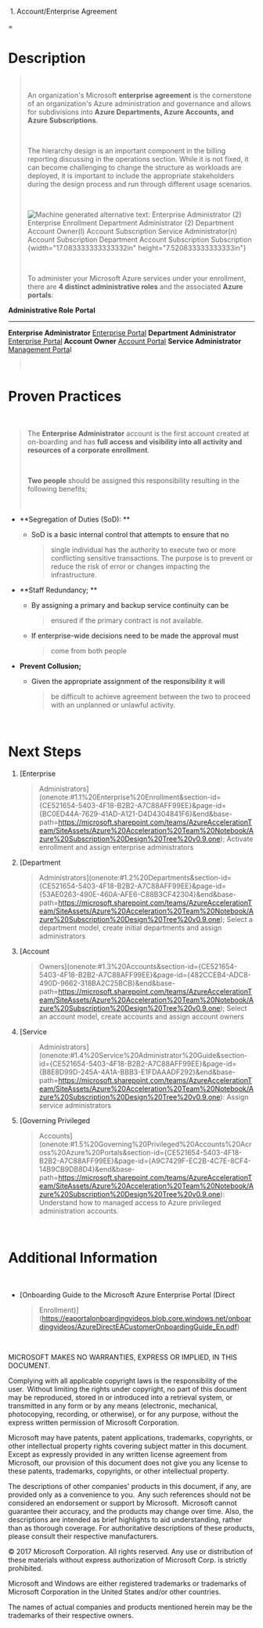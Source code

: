 
 1\. Account/Enterprise Agreement

=

Description
===========

>  
>
> An organization's Microsoft **enterprise agreement** is the
> cornerstone of an organization\'s Azure administration and governance
> and allows for subdivisions into **Azure Departments, Azure Accounts,
> and Azure Subscriptions**.
>
>  
>
> The hierarchy design is an important component in the billing
> reporting discussing in the operations section. While it is not fixed,
> it can become challenging to change the structure as workloads are
> deployed, it is important to include the appropriate stakeholders
> during the design process and run through different usage scenarios.
>
>  
>
> ![Machine generated alternative text: Enterprise Administrator (2)
> Enterprise Enrollment Department Administrator (2) Department Account
> Owner(l) Account Subscription Service Administrator(n) Account
> Subscription Department Account Subscription Subscription
> ](media/image2.png){width="17.083333333333332in"
> height="7.520833333333333in"}
>
>  
>
> To administer your Microsoft Azure services under your enrollment,
> there are **4 distinct administrative roles** and the associated
> **Azure portals**:

  **Administrative Role**        **Portal**
  ------------------------------ ----------------------------------------------
  **Enterprise Administrator**   [Enterprise Portal](https://ea.azure.com)
  **Department Administrator**   [Enterprise Portal](https://ea.azure.com)
  **Account Owner**              [Account Portal](http://account.azure.com)
  **Service Administrator**      [Management Porta](http://portal.azure.com)l

>  

Proven Practices
================

 

> The **Enterprise Administrator** account is the first account created
> at on-boarding and has **full access and visibility into all activity
> and resources of a corporate enrollment**.
>
>  
>
> **Two people** should be assigned this responsibility resulting in the
> following benefits;
>
>  

-   **Segregation of Duties (SoD): **

    -   SoD is a basic internal control that attempts to ensure that no
        > single individual has the authority to execute two or more
        > conflicting sensitive transactions. The purpose is to prevent
        > or reduce the risk of error or changes impacting the
        > infrastructure.

-   **Staff Redundancy; **

    -   By assigning a primary and backup service continuity can be
        > ensured if the primary contract is not available.

    -   If enterprise-wide decisions need to be made the approval must
        > come from both people

-   **Prevent Collusion;**

    -   Given the appropriate assignment of the responsibility it will
        > be difficult to achieve agreement between the two to proceed
        > with an unplanned or unlawful activity.

 

Next Steps
==========

1.  [Enterprise
    > Administrators](onenote:#1.1%20Enterprise%20Enrollment&section-id={CE521654-5403-4F18-B2B2-A7C88AFF99EE}&page-id={BC0ED44A-7629-41AD-A121-D4D4304841F6}&end&base-path=https://microsoft.sharepoint.com/teams/AzureAccelerationTeam/SiteAssets/Azure%20Acceleration%20Team%20Notebook/Azure%20Subscription%20Design%20Tree%20v0.9.one);
    > Activate enrollment and assign enterprise administrators

2.  [Department
    > Administrators](onenote:#1.2%20Departments&section-id={CE521654-5403-4F18-B2B2-A7C88AFF99EE}&page-id={53AE0263-490E-460A-AFE6-C88B3CF42304}&end&base-path=https://microsoft.sharepoint.com/teams/AzureAccelerationTeam/SiteAssets/Azure%20Acceleration%20Team%20Notebook/Azure%20Subscription%20Design%20Tree%20v0.9.one);
    > Select a department model, create initial departments and assign
    > administrators

3.  [Account
    > Owners](onenote:#1.3%20Accounts&section-id={CE521654-5403-4F18-B2B2-A7C88AFF99EE}&page-id={482CCEB4-ADC8-490D-9662-318BA2C25BCB}&end&base-path=https://microsoft.sharepoint.com/teams/AzureAccelerationTeam/SiteAssets/Azure%20Acceleration%20Team%20Notebook/Azure%20Subscription%20Design%20Tree%20v0.9.one);
    > Select an account model, create accounts and assign account owners

4.  [Service
    > Administrators](onenote:#1.4%20Service%20Administrator%20Guide&section-id={CE521654-5403-4F18-B2B2-A7C88AFF99EE}&page-id={B8E8D99D-245A-4A1A-BBB3-E1FDAAADF292}&end&base-path=https://microsoft.sharepoint.com/teams/AzureAccelerationTeam/SiteAssets/Azure%20Acceleration%20Team%20Notebook/Azure%20Subscription%20Design%20Tree%20v0.9.one):
    > Assign service administrators

5.  [Governing Privileged
    > Accounts](onenote:#1.5%20Governing%20Privileged%20Accounts%20Across%20Azure%20Portals&section-id={CE521654-5403-4F18-B2B2-A7C88AFF99EE}&page-id={A9C7429F-EC2B-4C7E-8CF4-14B9CB9DB8D4}&end&base-path=https://microsoft.sharepoint.com/teams/AzureAccelerationTeam/SiteAssets/Azure%20Acceleration%20Team%20Notebook/Azure%20Subscription%20Design%20Tree%20v0.9.one):
    > Understand how to managed access to Azure privileged
    > administration accounts.

 

Additional Information
======================

 

-   [Onboarding Guide to the Microsoft Azure Enterprise Portal (Direct
    > Enrollment)](https://eaportalonboardingvideos.blob.core.windows.net/onboardingvideos/AzureDirectEACustomerOnboardingGuide_En.pdf)

 

MICROSOFT MAKES NO WARRANTIES, EXPRESS OR IMPLIED, IN THIS DOCUMENT.  

Complying with all applicable copyright laws is the responsibility of
the user.  Without limiting the rights under copyright, no part of this
document may be reproduced, stored in or introduced into a retrieval
system, or transmitted in any form or by any means (electronic,
mechanical, photocopying, recording, or otherwise), or for any purpose,
without the express written permission of Microsoft Corporation.  

Microsoft may have patents, patent applications, trademarks, copyrights,
or other intellectual property rights covering subject matter in this
document.  Except as expressly provided in any written license agreement
from Microsoft, our provision of this document does not give you any
license to these patents, trademarks, copyrights, or other intellectual
property.  

The descriptions of other companies' products in this document, if any,
are provided only as a convenience to you.  Any such references should
not be considered an endorsement or support by Microsoft.  Microsoft
cannot guarantee their accuracy, and the products may change over time.
Also, the descriptions are intended as brief highlights to aid
understanding, rather than as thorough coverage. For authoritative
descriptions of these products, please consult their respective
manufacturers. 

© 2017 Microsoft Corporation. All rights reserved. Any use or
distribution of these materials without express authorization of
Microsoft Corp. is strictly prohibited. 

Microsoft and Windows are either registered trademarks or trademarks of
Microsoft Corporation in the United States and/or other countries. 

The names of actual companies and products mentioned herein may be the
trademarks of their respective owners. 

 

 

